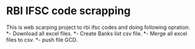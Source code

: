 # RBI IFSC code scrapping
This is web scarping project to rbi ifsc codes  and doing following opration.
*- Download all excel files.
*- Create Banks list csv  file.
*- Merge all excel files to csv.
*- push file GCD.